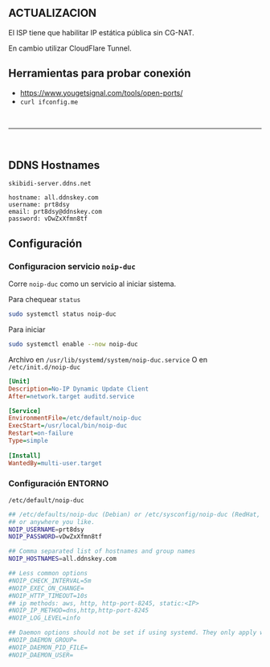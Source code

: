 ## ACTUALIZACION

El ISP tiene que habilitar IP estática pública sin CG-NAT.

En cambio utilizar CloudFlare Tunnel.


## Herramientas para probar conexión
- https://www.yougetsignal.com/tools/open-ports/
- `curl ifconfig.me`

<br>

---

<br>

## DDNS Hostnames 

`skibidi-server.ddns.net`
```
hostname: all.ddnskey.com
username: prt8dsy
email: prt8dsy@ddnskey.com
password: vDwZxXfmn8tf
```

## Configuración 
### Configuracion servicio `noip-duc`
Corre `noip-duc` como un servicio al iniciar sistema.

Para chequear `status`
```sh
sudo systemctl status noip-duc
```

Para iniciar
```sh
sudo systemctl enable --now noip-duc
```

Archivo en `/usr/lib/systemd/system/noip-duc.service`
O en `/etc/init.d/noip-duc`
```ini
[Unit]
Description=No-IP Dynamic Update Client
After=network.target auditd.service

[Service]
EnvironmentFile=/etc/default/noip-duc
ExecStart=/usr/local/bin/noip-duc
Restart=on-failure
Type=simple
 
[Install]
WantedBy=multi-user.target
```


### Configuración ENTORNO
`/etc/default/noip-duc`
```sh
## /etc/defaults/noip-duc (Debian) or /etc/sysconfig/noip-duc (RedHat, Suse)
## or anywhere you like.
NOIP_USERNAME=prt8dsy
NOIP_PASSWORD=vDwZxXfmn8tf

## Comma separated list of hostnames and group names
NOIP_HOSTNAMES=all.ddnskey.com

## Less common options
#NOIP_CHECK_INTERVAL=5m
#NOIP_EXEC_ON_CHANGE=
#NOIP_HTTP_TIMEOUT=10s
## ip methods: aws, http, http-port-8245, static:<IP>
#NOIP_IP_METHOD=dns,http,http-port-8245
#NOIP_LOG_LEVEL=info

## Daemon options should not be set if using systemd. They only apply when `--daemon` is used.
#NOIP_DAEMON_GROUP=
#NOIP_DAEMON_PID_FILE=
#NOIP_DAEMON_USER=
```